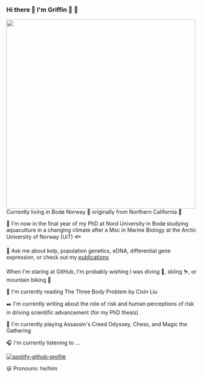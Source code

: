 ### Hi there 👋 I'm Griffin 🦁 🦅 <br>
<img align="left" width="500" src="https://i.postimg.cc/wTnMtqbJ/IMG-4475-copy.jpg">

Currently living in Bodø Norway :mount_fuji: originally from Northern California 🌉

🌊 I'm now in the final year of my PhD at Nord University in Bodø studying aquaculture in a changing climate after a Msc in Marine Biology at the Arctic University of Norway (UiT)  🐟

💬 Ask me about kelp, population genetics, eDNA, differential gene expression, or check out my [publications](https://scholar.google.no/citations?user=ojnXmbwAAAAJ&hl=en)

When I'm staring at GitHub, I'm probably wishing I was diving 🐡, skiing ⛷️, or mountain biking 🚵‍

📖 I'm currently reading The Three Body Problem by Cixin Liu

✒️ I'm currently writing about the role of risk and human perceptions of risk in driving scientific advancement (for my PhD thesis)

👾 I'm currently playing Assassin's Creed Odyssey, Chess, and Magic the Gathering

🎧 I'm currently listening to ...

[![spotify-github-profile](https://spotify-github-profile.kittinanx.com/api/view?uid=hillgriffin&cover_image=true&theme=novatorem)](https://spotify-github-profile.kittinanx.com/api/view?uid=hillgriffin&redirect=true)

😃 Pronouns: he/him
<!--
**gghill/gghill** is a ✨ _special_ ✨ repository because its `README.md` (this file) appears on your GitHub profile.

Here are some ideas to get you started:

- 🔭 I’m currently working on ...
- 🌱 I’m currently learning ...
- 👯 I’m looking to collaborate on ...
- 🤔 I’m looking for help with ...
- 💬 Ask me about ...
- 📫 How to reach me: ...
- 😄 Pronouns: ...
- ⚡ Fun fact: ...

- 
-->
